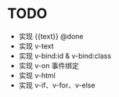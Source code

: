 # TODO

- 实现 {{text}} @done
- 实现 v-text
- 实现 v-bind:id & v-bind:class
- 实现 v-on 事件绑定
- 实现 v-html
- 实现 v-if、v-for、v-else

